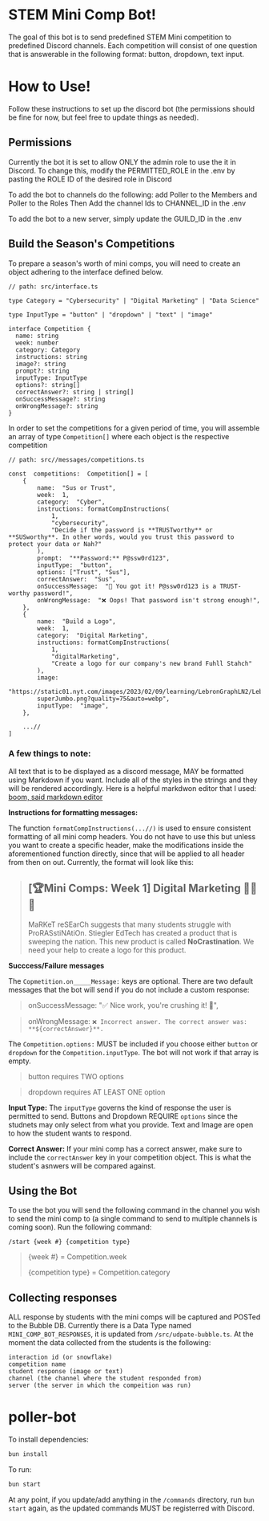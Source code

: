 # STEM Mini Comp Bot!

The goal of this bot is to send predefined STEM Mini competition to predefined Discord channels. Each competition will consist of one question that is answerable in the following format: button, dropdown, text input.

# How to Use!

Follow these instructions to set up the discord bot (the permissions should be fine for now, but feel free to update things as needed).

## Permissions

Currently the bot it is set to allow ONLY the admin role to use the it in Discord. To change this, modify the PERMITTED_ROLE in the .env by pasting the ROLE ID of the desired role in Discord

To add the bot to channels do the following:
add Poller to the Members and Poller to the Roles
Then Add the channel Ids to CHANNEL_ID in the .env

To add the bot to a new server, simply update the GUILD_ID in the .env

## Build the Season's Competitions

To prepare a season's worth of mini comps, you will need to create an object adhering to the interface defined below.

```
// path: src/interface.ts

type Category = "Cybersecurity" | "Digital Marketing" | "Data Science"

type InputType = "button" | "dropdown" | "text" | "image"

interface Competition {
  name: string
  week: number
  category: Category
  instructions: string
  image?: string
  prompt?: string
  inputType: InputType
  options?: string[]
  correctAnswer?: string | string[]
  onSuccessMessage?: string
  onWrongMessage?: string
}

```

In order to set the competitions for a given period of time, you will assemble an array of type `Competition[]` where each object is the respective competition

```
// path: src//messages/competitions.ts

const  competitions:  Competition[] = [
	{
		name:  "Sus or Trust",
		week:  1,
		category:  "Cyber",
		instructions: formatCompInstructions(
      		1,
      		"cybersecurity",
      		"Decide if the password is **TRUSTworthy** or **SUSworthy**. In other words, would you trust this password to protect your data or Nah?"
    	),
		prompt:  "**Password:** P@ssw0rd123",
		inputType:  "button",
		options: ["Trust", "Sus"],
		correctAnswer:  "Sus",
		onSuccessMessage:  "🎉 You got it! P@ssw0rd123 is a TRUST-worthy password!",
		onWrongMessage:  "❌ Oops! That password isn't strong enough!",
	},
	{
		name:  "Build a Logo",
		week:  1,
		category:  "Digital Marketing",
		instructions: formatCompInstructions(
      		1,
      		"digitalMarketing",
      		"Create a logo for our company's new brand Fuhll Stahch"
    	),
		image:
		"https://static01.nyt.com/images/2023/02/09/learning/LebronGraphLN2/LebronGraphLN2-
		superJumbo.png?quality=75&auto=webp",
		inputType:  "image",
	},

	...//
]
```

### A few things to note:

All text that is to be displayed as a discord message, MAY be formatted using Markdown if you want. Include all of the styles in the strings and they will be rendered accordingly. Here is a helpful markdwon editor that I used: [boom, said markdown editor](https://stackedit.io/app#)

**Instructions for formatting messages:**

The function `formatCompInstructions(...//)` is used to ensure consistent formatting of all mini comp headers. You do not have to use this but unless you want to create a specific header, make the modifications inside the aforementioned function directly, since that will be applied to all header from then on out. Currently, the format will look like this:

> ## [🏆Mini Comps: Week 1] Digital Marketing :selfie::fireworks::loudspeaker:
>
> MaRKeT reSEarCh suggests that many students struggle with ProRASstiNAtiOn. Stiegler EdTech has created a product that is sweeping the nation. This new product is called **NoCrastination**. We need your help to create a logo for this product.

**Succcess/Failure messages**

The `Copmetition.on_____Message:` keys are optional. There are two default messages that the bot will send if you do not include a custom response:

> onSuccessMessage: "✅ Nice work, you're crushing it! 🎉",

> onWrongMessage: `❌ Incorrect answer. The correct answer was: **${correctAnswer}**.`

The `Competition.options:` MUST be included if you choose either `button` or `dropdown` for the `Competition.inputType`. The bot will not work if that array is empty.

> button requires TWO options

> dropdown requires AT LEAST ONE option

**Input Type:**
The `inputType` governs the kind of response the user is permitted to send. Buttons and Dropdown REQUIRE `options` since the studnets may only select from what you provide. Text and Image are open to how the student wants to respond.

**Correct Answer:**
If your mini comp has a correct answer, make sure to include the `correctAnswer` key in your competition object. This is what the student's asnwers will be compared against.

## Using the Bot

To use the bot you will send the following command in the channel you wish to send the mini comp to (a single command to send to multiple channels is coming soon). Run the following command:

    /start {week #} {competition type}

> {week #} = Competition.week
>
> {competition type} = Competition.category

## Collecting responses

ALL response by students with the mini comps will be captured and POSTed to the Bubble DB. Currently there is a Data Type named `MINI_COMP_BOT_RESPONSES`, it is updated from `/src/udpate-bubble.ts`. At the moment the data collected from the students is the following:

```discord username
interaction id (or snowflake)
competition name
student response (image or text)
channel (the channel where the student responded from)
server (the server in which the compeition was run)
```

# poller-bot

To install dependencies:

```bash
bun install
```

To run:

```bash
bun start
```

At any point, if you update/add anything in the `/commands` directory, run `bun start` again, as the updated commands MUST be registerred with Discord.
